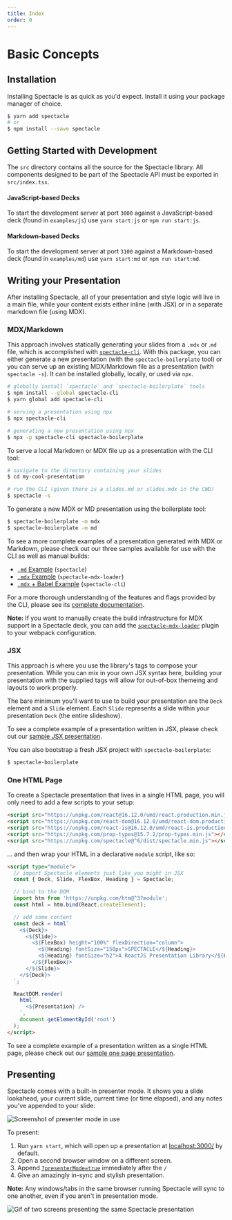 ```yaml
---
title: Index
order: 0
---
```


# Basic Concepts

## Installation

Installing Spectacle is as quick as you'd expect. Install it using your package manager of choice.

```bash
$ yarn add spectacle
# or
$ npm install --save spectacle
```

## Getting Started with Development

The `src` directory contains all the source for the Spectacle library. All components designed to be part of the Spectacle API must be exported in `src/index.tsx`.

#### JavaScript-based Decks

To start the development server at port `3000` against a JavaScript-based deck (found in `examples/js`) use `yarn start:js` or `npm run start:js`.

#### Markdown-based Decks

To start the development server at port `3100` against a Markdown-based deck (found in `examples/md`) use `yarn start:md` or `npm run start:md`.

## Writing your Presentation

After installing Spectacle, all of your presentation and style logic will live in a main file, while your content exists either inline (with JSX) or in a separate markdown file (using MDX).

### MDX/Markdown

This approach involves statically generating your slides from a `.mdx` or .`md` file, which is accomplished with [`spectacle-cli`](https://www.github.com/FormidableLabs/spectacle-cli). With this package, you can either generate a new presentation (with the `spectacle-boilerplate` tool) or you can serve up an existing MDX/Markdown file as a presentation (with `spectacle -s`). It can be installed globally, locally, or used via `npx`.

```bash
# globally install `spectacle` and `spectacle-boilerplate` tools
$ npm install --global spectacle-cli
$ yarn global add spectacle-cli

# serving a presentation using npx
$ npx spectacle-cli

# generating a new presentation using npx
$ npx -p spectacle-cli spectacle-boilerplate
```

To serve a local Markdown or MDX file up as a presentation with the CLI tool:

```bash
# navigate to the directory containing your slides
$ cd my-cool-presentation

# run the CLI (given there is a slides.md or slides.mdx in the CWD)
$ spectacle -s
```

To generate a new MDX or MD presentation using the boilerplate tool:

```bash
$ spectacle-boilerplate -m mdx
$ spectacle-boilerplate -m md
```

To see a more complete examples of a presentation generated with MDX or Markdown, please check out our three samples available for use with the CLI as well as manual builds:

- [`.md` Example](https://github.com/FormidableLabs/spectacle/tree/main/examples/md) (`spectacle`)
- [`.mdx` Example](https://github.com/FormidableLabs/spectacle-mdx-loader/tree/main/examples/mdx) (`spectacle-mdx-loader`)
- [`.mdx` + Babel Example](https://github.com/FormidableLabs/spectacle-cli/tree/main/examples/cli-mdx-babel) (`spectacle-cli`)

For a more thorough understanding of the features and flags provided by the CLI, please see its [complete documentation](./extensions#spectacle-cli).

**Note:** If you want to manually create the build infrastructure for MDX support in a Spectacle deck, you can add the [`spectacle-mdx-loader`](https://github.com/FormidableLabs/spectacle-mdx-loader) plugin to your webpack configuration.

### JSX

This approach is where you use the library's tags to compose your presentation. While you can mix in your own JSX syntax here, building your presentation with the supplied tags will allow for out-of-box themeing and layouts to work properly.

The bare minimum you'll want to use to build your presentation are the `Deck` element and a `Slide` element. Each `Slide` represents a slide within your presentation `Deck` (the entire slideshow).

To see a complete example of a presentation written in JSX, please check out our [sample JSX presentation](https://github.com/FormidableLabs/spectacle/blob/main/examples/js/index.js).

You can also bootstrap a fresh JSX project with `spectacle-boilerplate`:

```bash
$ spectacle-boilerplate
```

### One HTML Page

To create a Spectacle presentation that lives in a single HTML page, you will only need to add a few scripts to your setup:

```html
<script src="https://unpkg.com/react@16.12.0/umd/react.production.min.js"></script>
<script src="https://unpkg.com/react-dom@16.12.0/umd/react-dom.production.min.js"></script>
<script src="https://unpkg.com/react-is@16.12.0/umd/react-is.production.min.js"></script>
<script src="https://unpkg.com/prop-types@15.7.2/prop-types.min.js"></script>
<script src="https://unpkg.com/spectacle@^6/dist/spectacle.min.js"></script>
```

... and then wrap your HTML in a declarative `module` script, like so:

```html
<script type="module">
  // import Spectacle elements just like you might in JSX
  const { Deck, Slide, FlexBox, Heading } = Spectacle;

  // bind to the DOM
  import htm from 'https://unpkg.com/htm@^3?module';
  const html = htm.bind(React.createElement);

  // add some content
  const deck = html`
    <${Deck}>
      <${Slide}>
        <${FlexBox} height="100%" flexDirection="column">
          <${Heading} fontSize="150px">SPECTACLE</${Heading}>
          <${Heading} fontSize="h2">A ReactJS Presentation Library</${Heading}>
        </${FlexBox}>
      </${Slide}>
    </${Deck}>
  `;

  ReactDOM.render(
    html`
      <${Presentation} />
    `,
    document.getElementById('root')
  );
</script>
```

To see a complete example of a presentation written as a single HTML page, please check out our [sample one page presentation](https://github.com/FormidableLabs/spectacle/blob/main/examples/one-page.html).

## Presenting

Spectacle comes with a built-in presenter mode. It shows you a slide lookahead, your current slide, current time (or time elapsed), and any notes you've appended to your slide:

![Screenshot of presenter mode in use](https://i.ibb.co/qsgYCkn/presentation-mode.png)

To present:

1. Run `yarn start`, which will open up a presentation at [localhost:3000/](http://localhost:3000/) by default.
2. Open a second browser window on a different screen.
3. Append [`?presenterMode=true`](http://localhost:3000/?presenterMode=true) immediately after the `/`
4. Give an amazingly in-sync and stylish presentation.

**Note:** Any windows/tabs in the same browser running Spectacle will sync to one another, even if you aren't in presentation mode.

![Gif of two screens presenting the same Spectacle presentation](https://i.ibb.co/jVBSRT9/presentation-mode.gif)
